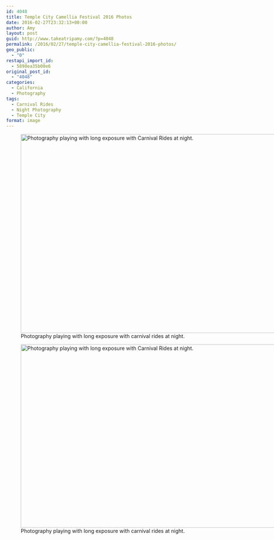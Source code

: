 ```yaml
---
id: 4048
title: Temple City Camellia Festival 2016 Photos
date: 2016-02-27T23:32:13+00:00
author: Amy
layout: post
guid: http://www.takeatripamy.com/?p=4048
permalink: /2016/02/27/temple-city-camellia-festival-2016-photos/
geo_public:
  - "0"
restapi_import_id:
  - 5898ea35b00e6
original_post_id:
  - "4048"
categories:
  - California
  - Photography
tags:
  - Carnival Rides
  - Night Photography
  - Temple City
format: image
---
```

<figure id="attachment_4049" style="width: 700px" class="wp-caption alignnone"><img class="wp-image-4049 size-full" src="https://exploringducky.files.wordpress.com/2016/02/img_35752.jpg" alt="Photography playing with long exposure with Carnival Rides at night." width="700" height="542" /><figcaption class="wp-caption-text">Photography playing with long exposure with carnival rides at night.</figcaption></figure> <figure id="attachment_4050" style="width: 700px" class="wp-caption alignnone"><img class="wp-image-4050 size-full" src="https://exploringducky.files.wordpress.com/2016/02/img_35922.jpg" alt="Photography playing with long exposure with Carnival Rides at night." width="700" height="500" /><figcaption class="wp-caption-text">Photography playing with long exposure with carnival rides at night.</figcaption></figure>
